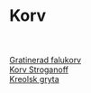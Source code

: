 # Korv<br/><br/>

[Gratinerad falukorv](/recipes/korv/gratinerad-falukorv.md)<br/>[Korv Stroganoff](/recipes/korv/korv-stroganoff.md)<br/>[Kreolsk gryta](/recipes/korv/kreolsk-gryta.md)
